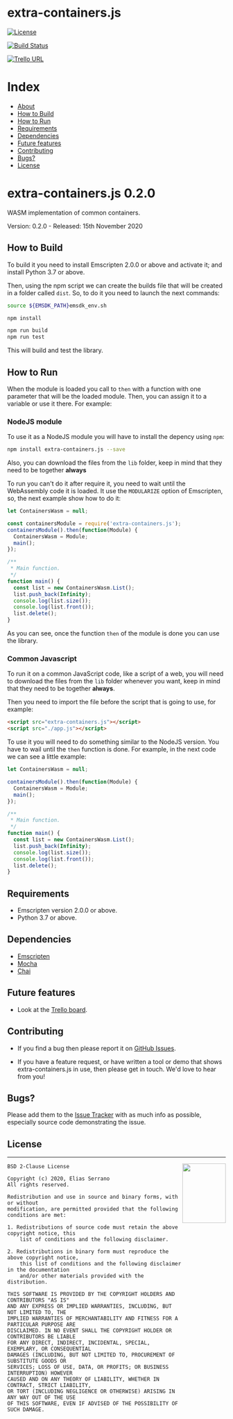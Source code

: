 # extra-containers.js

[![License](https://img.shields.io/badge/license-BSD--2%20clause-blue.svg)](https://github.com/feserr/extra-containers.js#license)

[![Build Status](https://travis-ci.org/feserr/extra-containers.js.svg?branch=master)](https://travis-ci.org/feserr/extra-containers.js)

[![Trello URL](https://img.shields.io/badge/trello-extracontainers.js-green.svg?longCache=true&style=for-the-badge)](https://trello.com/b/tuCBurqH)

# Index

- [About](#about)
- [How to Build](#how-to-build)
- [How to Run](#how-to-run)
- [Requirements](#requirements)
- [Dependencies](#dependencies)
- [Future features](#future)
- [Contributing](#contributing)
- [Bugs?](#bugs)
- [License](#license)

<a name="about"></a>

# extra-containers.js 0.2.0

WASM implementation of common containers.

Version: 0.2.0 - Released: 15th November 2020

<a name="how-to-build"></a>

## How to Build

To build it you need to install Emscripten 2.0.0 or above and activate it; and
install Python 3.7 or above.

Then, using the npm script we can create the builds file that will be created
in a folder called `dist`. So, to do it you need to launch the next commands:

```bash
source ${EMSDK_PATH}emsdk_env.sh

npm install

npm run build
npm run test
```

This will build and test the library.

<a name="how-to-run"></a>

## How to Run

When the module is loaded you call to `then` with a function
with one parameter that will be the loaded module. Then,
you can assign it to a variable or use it there. For example:

### NodeJS module

To use it as a NodeJS module you will have to install the depency using `npm`:
```bash
npm install extra-containers.js --save
```

Also, you can download the files from the `lib` folder, keep in mind that they
need to be together **always**

To run you can't do it after require it, you need to wait until the
WebAssembly code it is loaded. It use the `MODULARIZE` option of Emscripten,
so, the next example show how to do it:

```js
let ContainersWasm = null;

const containersModule = require('extra-containers.js');
containersModule().then(function(Module) {
  ContainersWasm = Module;
  main();
});

/**
 * Main function.
 */
function main() {
  const list = new ContainersWasm.List();
  list.push_back(Infinity);
  console.log(list.size());
  console.log(list.front());
  list.delete();
}
```

As you can see, once the function `then` of the module is done you can
use the library.

### Common Javascript

To run it on a common JavaScript code, like a script of a web, you will need
to download the files from the `lib` folder whenever you want, keep in mind
that they need to be together **always**.

Then you need to import the file before the script that is going to use, for
example:

```html
<script src="extra-containers.js"></script>
<script src="./app.js"></script>
```

To use it you will need to do something similar to the NodeJS
version. You have to wail until the `then` function is done.
For example, in the next code we can see a little example:

```js
let ContainersWasm = null;

containersModule().then(function(Module) {
  ContainersWasm = Module;
  main();
});

/**
 * Main function.
 */
function main() {
  const list = new ContainersWasm.List();
  list.push_back(Infinity);
  console.log(list.size());
  console.log(list.front());
  list.delete();
}
```

<a name="requirements"></a>

## Requirements

- Emscripten version 2.0.0 or above.
- Python 3.7 or above.

<a name="dependencies"></a>

## Dependencies

- [Emscripten](https://github.com/emscripten-core/emscripten)
- [Mocha](https://github.com/mochajs/mocha)
- [Chai](https://github.com/chaijs/chai)

<a name="future"></a>

## Future features

- Look at the [Trello board](https://trello.com/b/tuCBurqH).

<a name="contributing"></a>

## Contributing

- If you find a bug then please report it on [GitHub Issues][issues].

- If you have a feature request, or have written a tool or demo that shows extra-containers.js in use, then please get in touch. We'd love to hear from you!

<a name="bugs"></a>

## Bugs?

Please add them to the [Issue Tracker][issues] with as much info as possible, especially source code demonstrating the issue.

<a name="license"></a>

## License

---

<a href="http://opensource.org/licenses/BSD-2-Clause" target="_blank">
<img align="right" width="100" height="137"
 src="https://opensource.org/files/OSI_Approved_License.png">
</a>

    BSD 2-Clause License

    Copyright (c) 2020, Elias Serrano
    All rights reserved.

    Redistribution and use in source and binary forms, with or without
    modification, are permitted provided that the following conditions are met:

    1. Redistributions of source code must retain the above copyright notice, this
    	list of conditions and the following disclaimer.

    2. Redistributions in binary form must reproduce the above copyright notice,
    	this list of conditions and the following disclaimer in the documentation
    	and/or other materials provided with the distribution.

    THIS SOFTWARE IS PROVIDED BY THE COPYRIGHT HOLDERS AND CONTRIBUTORS "AS IS"
    AND ANY EXPRESS OR IMPLIED WARRANTIES, INCLUDING, BUT NOT LIMITED TO, THE
    IMPLIED WARRANTIES OF MERCHANTABILITY AND FITNESS FOR A PARTICULAR PURPOSE ARE
    DISCLAIMED. IN NO EVENT SHALL THE COPYRIGHT HOLDER OR CONTRIBUTORS BE LIABLE
    FOR ANY DIRECT, INDIRECT, INCIDENTAL, SPECIAL, EXEMPLARY, OR CONSEQUENTIAL
    DAMAGES (INCLUDING, BUT NOT LIMITED TO, PROCUREMENT OF SUBSTITUTE GOODS OR
    SERVICES; LOSS OF USE, DATA, OR PROFITS; OR BUSINESS INTERRUPTION) HOWEVER
    CAUSED AND ON ANY THEORY OF LIABILITY, WHETHER IN CONTRACT, STRICT LIABILITY,
    OR TORT (INCLUDING NEGLIGENCE OR OTHERWISE) ARISING IN ANY WAY OUT OF THE USE
    OF THIS SOFTWARE, EVEN IF ADVISED OF THE POSSIBILITY OF SUCH DAMAGE.

[issues]: https://github.com/feserr/extra-containers.js/issues
